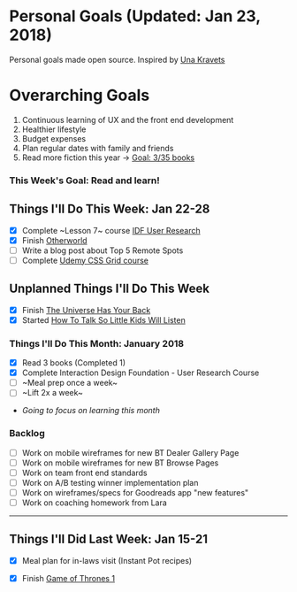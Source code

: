 Personal Goals (Updated: Jan 23, 2018)
==============

Personal goals made open source. Inspired by [Una Kravets](https://una.im/personal-goals-guide/)

# Overarching Goals
1. Continuous learning of UX and the front end development
2. Healthier lifestyle
3. Budget expenses
4. Plan regular dates with family and friends
5. Read more fiction this year -> [Goal: 3/35 books](https://www.goodreads.com/user_challenges/10348403)

### This Week's Goal: Read and learn!

## Things I'll Do This Week: Jan 22-28
- [x] Complete ~Lesson 7~ course  [IDF User Research](https://github.com/candicodeit/personal-goals/projects/1)
- [x] Finish [Otherworld](https://www.goodreads.com/book/show/28238589-otherworld)
- [ ] Write a blog post about Top 5 Remote Spots
- [ ] Complete [Udemy CSS Grid course](https://github.com/candicodeit/udemy/projects/1)

## Unplanned Things I'll Do This Week
- [x] Finish [The Universe Has Your Back](https://www.goodreads.com/book/show/28956892-the-universe-has-your-back)
- [x] Started [How To Talk So Little Kids Will Listen](https://www.goodreads.com/book/show/29430725-how-to-talk-so-little-kids-will-listen)

### Things I'll Do This Month: January 2018
- [x] Read 3 books (Completed 1)
- [x] Complete Interaction Design Foundation - User Research Course
- [ ] ~Meal prep once a week~ 
- [ ] ~Lift 2x a week~
* _Going to focus on learning this month_

### Backlog
- [ ] Work on mobile wireframes for new BT Dealer Gallery Page
- [ ] Work on mobile wireframes for new BT Browse Pages
- [ ] Work on team front end standards
- [ ] Work on A/B testing winner implementation plan
- [ ] Work on wireframes/specs for Goodreads app "new features"
- [ ] Work on coaching homework from Lara

--- 

## Things I'll Did Last Week: Jan 15-21
- [x] Meal plan for in-laws visit (Instant Pot recipes)
- [x] Finish [Game of Thrones 1](https://www.goodreads.com/book/show/13496.A_Game_of_Thrones)

